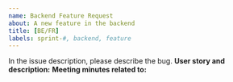 ```yaml
---
name: Backend Feature Request
about: A new feature in the backend
title: [BE/FR]
labels: sprint-#, backend, feature
---
```


In the issue description, please describe the bug.
**User story and description:**
**Meeting minutes related to:**